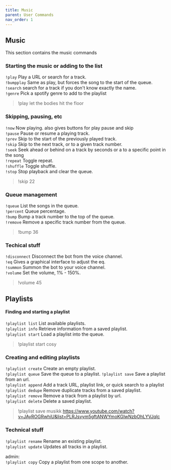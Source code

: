```yaml
---
title: Music
parent: User Commands
nav_order: 1
---
```


## Music

This section contains the music commands

### Starting the music or adding to the list
`!play` Play a URL or search for a track.  
`!bumpplay` Same as play, but forces the song to the start of the queue.  
`!search` search for a track if you don't know exactly the name.  
`!genre` Pick a spotify genre to add to the playlist  

> !play let the bodies hit the floor

### Skipping, pausing, etc  
`!now` Now playing. also gives buttons for play pause and skip  
`!pause` Pause or resume a playing track.  
`!prev` Skip to the start of the previously played track.  
`!skip` Skip to the next track, or to a given track number.  
`!seek` Seek ahead or behind on a track by seconds or a to a specific point in the song  
`!repeat` Toggle repeat.  
`!shuffle` Toggle shuffle.  
`!stop` Stop playback and clear the queue.  
>!skip 22

### Queue management  
`!queue` List the songs in the queue.  
`!percent` Queue percentage.  
`!bump` Bump a track number to the top of the queue.  
`!remove` Remove a specific track number from the queue.
>!bump 36

### Techical stuff  
`!disconnect` Disconnect the bot from the voice channel.  
`!eq` Gives a graphical interface to adjust the eq.   
`!summon` Summon the bot to your voice channel.  
`!volume` Set the volume, 1% - 150%.  
>!volume 45

## Playlists
#### Finding and starting a playlist
`!playlist list` List available playlists.  
`!playlist info` Retrieve information from a saved playlist.  
`!playlist start` Load a playlist into the queue.  
>!playlist start cosy

### Creating and editing playlists
`!playlist create` Create an empty playlist.  
`!playlist queue` Save the queue to a playlist.
`!playlist save` Save a playlist from an url.  
`!playlist append` Add a track URL, playlist link, or quick search to a playlist  
`!playlist dedupe` Remove duplicate tracks from a saved playlist.  
`!playlist remove` Remove a track from a playlist by url.  
`!playlist delete` Delete a saved playlist.
>!playlist save musikk https://www.youtube.com/watch?v=JAyROGRwhiU&list=PLRJsvym5gftANWYmoKGlwNzbOhLYVJqlc

### Technical stuff
`!playlist rename` Rename an existing playlist.  
`!playlist update` Updates all tracks in a playlist.  


admin:  
`!playlist copy` Copy a playlist from one scope to another.